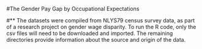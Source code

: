 #The Gender Pay Gap by Occupational Expectations

#** The datasets were compiled from NLYS79 census survey data, as part of a research project on gender wage disparity. To run the R code, only the csv files will need to be downloaded and imported. The remaining directories provide information about the source and origin of the data.
